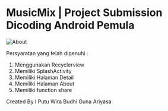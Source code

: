 # MusicMix | Project Submission Dicoding Android Pemula

![About](https://user-images.githubusercontent.com/29684325/222872818-2ea483f0-ad30-4824-9326-a09819d71d59.png)

Persyaratan yang telah dipenuhi :
1. Menggunakan Recyclerview
2. Memiliki SplashActivity
3. Memiliki Halaman Detail
4. Memiliki Halaman About
5. Memiliki function share

Created By I Putu Wira Budhi Guna Ariyasa
